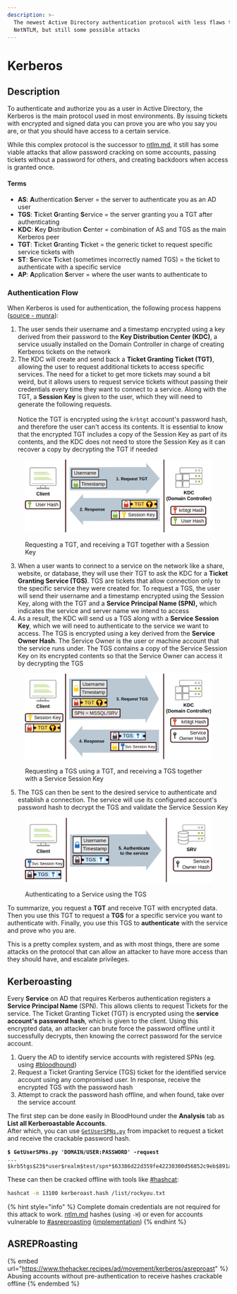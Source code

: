 ```yaml
---
description: >-
  The newest Active Directory authentication protocol with less flaws than
  NetNTLM, but still some possible attacks
---
```


# Kerberos

## Description

To authenticate and authorize you as a user in Active Directory, the Kerberos is the main protocol used in most environments. By issuing tickets with encrypted and signed data you can prove you are who you say you are, or that you should have access to a certain service.&#x20;

While this complex protocol is the successor to [ntlm.md](ntlm.md "mention"), it still has some viable attacks that allow password cracking on some accounts, passing tickets without a password for others, and creating backdoors when access is granted once.&#x20;

#### Terms

* **AS**: **A**uthentication **S**erver = the server to authenticate you as an AD user
* **TGS**: **T**icket **G**ranting **S**ervice = the server granting you a TGT after authenticating
* **KDC**: **K**ey **D**istribution **C**enter = combination of AS and TGS as the main Kerberos peer
* **TGT**: **T**icket **G**ranting **T**icket = the generic ticket to request specific service tickets with
* **ST**: **S**ervice **T**icket (sometimes incorrectly named TGS) = the ticket to authenticate with a specific service
* **AP**: **A**pplication **S**erver = where the user wants to authenticate to

### Authentication Flow

When Kerberos is used for authentication, the following process happens ([source - munra](https://tryhackme.com/room/winadbasics)):

1. The user sends their username and a timestamp encrypted using a key derived from their password to the **Key Distribution Center (KDC)**, a service usually installed on the Domain Controller in charge of creating Kerberos tickets on the network
2. The KDC will create and send back a **Ticket Granting Ticket (TGT)**, allowing the user to request additional tickets to access specific services. The need for a ticket to get more tickets may sound a bit weird, but it allows users to request service tickets without passing their credentials every time they want to connect to a service. Along with the TGT, a **Session Key** is given to the user, which they will need to generate the following requests. \
   \
   Notice the TGT is encrypted using the `krbtgt` account's password hash, and therefore the user can't access its contents. It is essential to know that the encrypted TGT includes a copy of the Session Key as part of its contents, and the KDC does not need to store the Session Key as it can recover a copy by decrypting the TGT if needed

<figure><img src="../../.gitbook/assets/image (19).png" alt=""><figcaption><p>Requesting a TGT, and receiving a TGT together with a Session Key</p></figcaption></figure>

3. When a user wants to connect to a service on the network like a share, website, or database, they will use their TGT to ask the KDC for a **Ticket Granting Service (TGS)**. TGS are tickets that allow connection only to the specific service they were created for. To request a TGS, the user will send their username and a timestamp encrypted using the Session Key, along with the TGT and a **Service Principal Name (SPN),** which indicates the service and server name we intend to access
4. As a result, the KDC will send us a TGS along with a **Service Session Key**, which we will need to authenticate to the service we want to access. The TGS is encrypted using a key derived from the **Service Owner Hash**. The Service Owner is the user or machine account that the service runs under. The TGS contains a copy of the Service Session Key on its encrypted contents so that the Service Owner can access it by decrypting the TGS

<figure><img src="../../.gitbook/assets/image (1) (5).png" alt=""><figcaption><p>Requesting a TGS using a TGT, and receiving a TGS together with a Service Session Key</p></figcaption></figure>

5. The TGS can then be sent to the desired service to authenticate and establish a connection. The service will use its configured account's password hash to decrypt the TGS and validate the Service Session Key

<figure><img src="../../.gitbook/assets/image (17).png" alt=""><figcaption><p>Authenticating to a Service using the TGS</p></figcaption></figure>

To summarize, you request a **TGT** and receive TGT with encrypted data. Then you use this TGT to request a **TGS** for a specific service you want to authenticate with. Finally, you use this TGS to **authenticate** with the service and prove who you are.&#x20;

This is a pretty complex system, and as with most things, there are some attacks on the protocol that can allow an attacker to have more access than they should have, and escalate privileges.

## Kerberoasting

Every **Service** on AD that requires Kerberos authentication registers a **Service Principal Name** (SPN). This allows clients to request Tickets for the service. The Ticket Granting Ticket (TGT) is encrypted using the **service account's password hash**, which is given to the client. Using this encrypted data, an attacker can brute force the password offline until it successfully decrypts, then knowing the correct password for the service account.

1. Query the AD to identify service accounts with registered SPNs (eg. using [#bloodhound](../active-directory.md#bloodhound "mention"))
2. Request a Ticket Granting Service (TGS) ticket for the identified service account using any compromised user. In response, receive the encrypted TGS with the password hash
3. Attempt to crack the password hash offline, and when found, take over the service account

The first step can be done easily in BloodHound under the **Analysis** tab as **List all Kerberoastable Accounts**. \
After which, you can use [`GetUserSPNs.py`](https://github.com/fortra/impacket/blob/master/examples/GetUserSPNs.py) from impacket to request a ticket and receive the crackable password hash.

<pre class="language-shell-session" data-overflow="wrap"><code class="lang-shell-session"><strong>$ GetUserSPNs.py 'DOMAIN/USER:PASSWORD' -request
</strong>...
$krb5tgs$23$*user$realm$test/spn*$63386d22d359fe42230300d56852c9eb$891ad31...b668c5ed
</code></pre>

These can then be cracked offline with tools like [#hashcat](../../cryptography/hashing/cracking-hashes.md#hashcat "mention"):

```bash
hashcat -m 13100 kerberoast.hash /list/rockyou.txt
```

{% hint style="info" %}
Complete domain credentials are not required for this attack to work. [ntlm.md](ntlm.md "mention") hashes (using `-H`) or even for accounts vulnerable to [#asreproasting](kerberos.md#asreproasting "mention") ([implementation](https://github.com/fortra/impacket/pull/1413))
{% endhint %}

## ASREPRoasting

{% embed url="https://www.thehacker.recipes/ad/movement/kerberos/asreproast" %}
Abusing accounts without pre-authentication to receive hashes crackable offline
{% endembed %}
